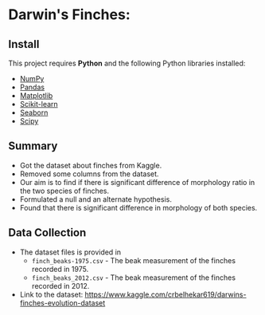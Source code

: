 # Darwin's Finches: 


## Install

This project requires **Python** and the following Python libraries installed:

- [NumPy](http://www.numpy.org/)
- [Pandas](http://pandas.pydata.org/)
- [Matplotlib](http://matplotlib.org/)
- [Scikit-learn](http://scikit-learn.org/stable/)
- [Seaborn](https://seaborn.pydata.org/)
- [Scipy](https://www.scipy.org/)


## Summary
- Got the dataset about finches from Kaggle.
- Removed some columns from the dataset.
- Our aim is to find if there is significant difference of morphology ratio in the two species of finches.
- Formulated a null and an alternate hypothesis.
- Found that there is significant difference in morphology of both species.


## Data Collection
- The dataset files is provided in 
  - `finch_beaks-1975.csv` - The beak measurement of the finches recorded in 1975.
  -  `finch_beaks_2012.csv` - The beak measurement of the finches recorded in 2012.
- Link to the dataset: https://www.kaggle.com/crbelhekar619/darwins-finches-evolution-dataset
